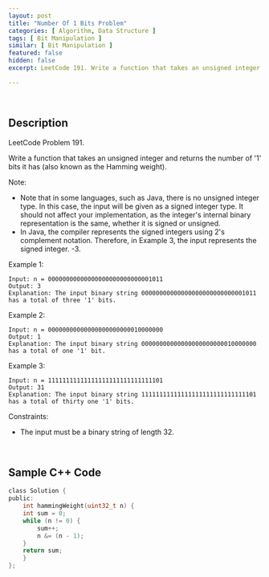 ```yaml
---
layout: post
title: "Number Of 1 Bits Problem"
categories: [ Algorithm, Data Structure ]
tags: [ Bit Manipulation ]
similar: [ Bit Manipulation ]
featured: false
hidden: false
excerpt: LeetCode 191. Write a function that takes an unsigned integer and returns the number of '1' bits it has (also known as the Hamming weight).

---
```


<br />

## Description

LeetCode Problem 191.

Write a function that takes an unsigned integer and returns the number of '1' bits it has (also known as the Hamming weight).

Note:
* Note that in some languages, such as Java, there is no unsigned integer type. In this case, the input will be given as a signed integer type. It should not affect your implementation, as the integer's internal binary representation is the same, whether it is signed or unsigned.
* In Java, the compiler represents the signed integers using 2's complement notation. Therefore, in Example 3, the input represents the signed integer. -3.

Example 1:
```
Input: n = 00000000000000000000000000001011
Output: 3
Explanation: The input binary string 00000000000000000000000000001011 has a total of three '1' bits.
```

Example 2:
```
Input: n = 00000000000000000000000010000000
Output: 1
Explanation: The input binary string 00000000000000000000000010000000 has a total of one '1' bit.
```

Example 3:
```
Input: n = 11111111111111111111111111111101
Output: 31
Explanation: The input binary string 11111111111111111111111111111101 has a total of thirty one '1' bits.
```

Constraints:
* The input must be a binary string of length 32.

<br />

## Sample C++ Code


```c
class Solution {
public:
    int hammingWeight(uint32_t n) {
    int sum = 0;
    while (n != 0) {
        sum++;
        n &= (n - 1);
    }
    return sum;
    }
};
```


